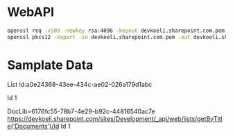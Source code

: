 ﻿
# WebAPI


```bash
openssl req -x509 -newkey rsa:4096 -keyout devkoeli.sharepoint.com.pem -out devkoeli.sharepoint.com.pem -sha256 -days 365
openssl pkcs12 -export -in devkoeli.sharepoint.com.pem -out devkoeli.sharepoint.com.pfx

```

# Samplate Data
List Id:a0e24368-43ee-434c-ae02-026a179d1abc

Id 1

DocLib=6176fc55-78b7-4e29-b92c-44816540ac7e
https://devkoeli.sharepoint.com/sites/Development/_api/web/lists/getByTitle('Documents')/Id
Id 1